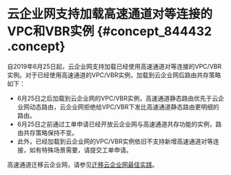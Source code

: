 # 云企业网支持加载高速通道对等连接的VPC和VBR实例 {#concept_844432 .concept}

自2019年6月25日起，云企业网支持加载已经使用高速通道对等连接的VPC/VBR实例。对于已经使用高速通道的VPC/VBR实例，加载到云企业网后路由共存策略如下：

-   6月25日之后加载到云企业网的VPC/VBR实例，高速通道静态路由优先于云企业网动态路由，云企业网拒绝给VPC/VBR下发比高速通道静态路由更明细的路由。
-   6月25日之前通过工单申请已经开放云企业网与高速通道共存功能的实例，路由共存策略保持不变。
-   此外，已经加载到云企业网的VPC/VBR实例依旧不支持新增高速通道对等连接，如有特殊场景需要，请提交工单申请。

高速通道迁移云企业网，请参见[迁移云企业网最佳实践](../../../../cn.zh-CN/最佳实践/高速通道对等连接迁移方案/迁移介绍.md#)。

